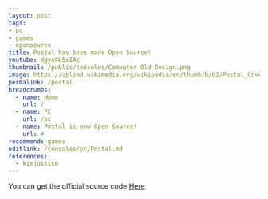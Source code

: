 ```yaml
---
layout: post
tags: 
- pc
- games
- opensource
title: Postal has been made Open Source!
youtube: dgye8U5xIAc
thumbnail: /public/consoles/Computer Old Design.png
image: https://upload.wikimedia.org/wikipedia/en/thumb/b/b2/Postal_Coverart.png/220px-Postal_Coverart.png
permalink: /postal
breadcrumbs:
  - name: Home
    url: /
  - name: PC
    url: /pc
  - name: Postal is now Open Source!
    url: #
recommend: games
editlink: /consoles/pc/Postal.md
references:
  - kimjustice
---
```

You can get the official source code <a href="https://bitbucket.org/gopostal/postal-1-open-source/downloads/">Here</a>
